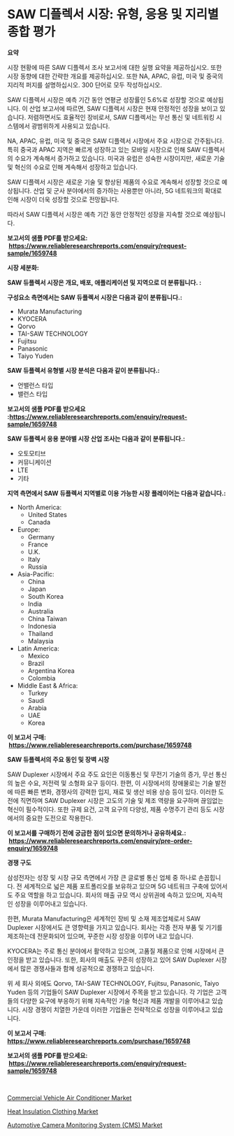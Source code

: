 <p><h1>SAW 디플렉서 시장: 유형, 응용 및 지리별 종합 평가</h1></p><p><strong>요약</strong></p>
<p><p>시장 현황에 따른 SAW 디플렉서 조사 보고서에 대한 실행 요약을 제공하십시오. 또한 시장 동향에 대한 간략한 개요를 제공하십시오. 또한 NA, APAC, 유럽, 미국 및 중국의 지리적 퍼지를 설명하십시오. 300 단어로 모두 작성하십시오.</p><p>SAW 디플렉서 시장은 예측 기간 동안 연평균 성장률인 5.6%로 성장할 것으로 예상됩니다. 이 산업 보고서에 따르면, SAW 디플렉서 시장은 현재 안정적인 성장을 보이고 있습니다. 저렴하면서도 효율적인 장비로서, SAW 디플렉서는 무선 통신 및 네트워킹 시스템에서 광범위하게 사용되고 있습니다.</p><p>NA, APAC, 유럽, 미국 및 중국은 SAW 디플렉서 시장에서 주요 시장으로 간주됩니다. 특히 중국과 APAC 지역은 빠르게 성장하고 있는 모바일 시장으로 인해 SAW 디플렉서의 수요가 계속해서 증가하고 있습니다. 미국과 유럽은 성숙한 시장이지만, 새로운 기술 및 혁신의 수요로 인해 계속해서 성장하고 있습니다.</p><p>SAW 디플렉서 시장은 새로운 기술 및 향상된 제품의 수요로 계속해서 성장할 것으로 예상됩니다. 산업 및 군사 분야에서의 증가하는 사용뿐만 아니라, 5G 네트워크의 확대로 인해 시장이 더욱 성장할 것으로 전망됩니다.</p><p>따라서 SAW 디플렉서 시장은 예측 기간 동안 안정적인 성장을 지속할 것으로 예상됩니다.</p></p>
<p><strong>보고서의 샘플 PDF를 받으세요: &nbsp;<a href="https://www.reliableresearchreports.com/enquiry/request-sample/1659748">https://www.reliableresearchreports.com/enquiry/request-sample/1659748</a></strong></p>
<p><strong>시장 세분화:</strong></p>
<p><strong> SAW 듀플렉서 시장은 개요, 배포, 애플리케이션 및 지역으로 더 분류됩니다. :</strong></p>
<p><strong>구성요소 측면에서는 SAW 듀플렉서 시장은 다음과 같이 분류됩니다.:</strong></p>
<p><ul><li>Murata Manufacturing</li><li>KYOCERA</li><li>Qorvo</li><li>TAI-SAW TECHNOLOGY</li><li>Fujitsu</li><li>Panasonic</li><li>Taiyo Yuden</li></ul></p>
<p><strong> SAW 듀플렉서 유형별 시장 분석은 다음과 같이 분류됩니다.:</strong></p>
<p><ul><li>언밸런스 타입</li><li>밸런스 타입</li></ul></p>
<p><strong>보고서의 샘플 PDF를 받으세요 :<a href="https://www.reliableresearchreports.com/enquiry/request-sample/1659748">https://www.reliableresearchreports.com/enquiry/request-sample/1659748</a></strong></p>
<p><strong> SAW 듀플렉서 응용 분야별 시장 산업 조사는 다음과 같이 분류됩니다.:</strong></p>
<p><ul><li>오토모티브</li><li>커뮤니케이션</li><li>LTE</li><li>기타</li></ul></p>
<p><strong>지역 측면에서 SAW 듀플렉서 지역별로 이용 가능한 시장 플레이어는 다음과 같습니다.:</strong></p>
<p><ul>
    <li>
        North America:
        <ul>
            <li>United States</li>
            <li>Canada</li>
        </ul>
    </li>
    <li>
        Europe:
        <ul>
            <li>Germany</li>
            <li>France</li>
            <li>U.K.</li>
            <li>Italy</li>
            <li>Russia</li>
        </ul>
    </li>
    <li>
        Asia-Pacific:
        <ul>
            <li>China</li>
            <li>Japan</li>
            <li>South Korea</li>
            <li>India</li>
            <li>Australia</li>
            <li>China Taiwan</li>
            <li>Indonesia</li>
            <li>Thailand</li>
            <li>Malaysia</li>
        </ul>
    </li>
    <li>
        Latin America:
        <ul>
            <li>Mexico</li>
            <li>Brazil</li>
            <li>Argentina Korea</li>
            <li>Colombia</li>
        </ul>
    </li>
    <li>
        Middle East & Africa:
        <ul>
            <li>Turkey</li>
            <li>Saudi</li>
            <li>Arabia</li>
            <li>UAE</li>
            <li>Korea</li>
        </ul>
    </li>
    </ul></p>
<p><strong>이 보고서 구매: &nbsp;<a href="https://www.reliableresearchreports.com/purchase/1659748">https://www.reliableresearchreports.com/purchase/1659748</a></strong></p>
<p><strong>SAW 듀플렉서의 주요 동인 및 장벽 시장</strong></p>
<p><p>SAW Duplexer 시장에서 주요 주도 요인은 이동통신 및 무전기 기술의 증가, 무선 통신의 높은 수요, 저전력 및 소형화 요구 등이다. 한편, 이 시장에서의 장애물로는 기술 발전에 따른 빠른 변화, 경쟁사의 강력한 입지, 재료 및 생산 비용 상승 등이 있다. 이러한 도전에 직면하며 SAW Duplexer 시장은 고도의 기술 및 제조 역량을 요구하며 끊임없는 혁신이 필수적이다. 또한 규제 요건, 고객 요구의 다양성, 제품 수명주기 관리 등도 시장에서의 중요한 도전으로 작용한다.</p></p>
<p><strong>이 보고서를 구매하기 전에 궁금한 점이 있으면 문의하거나 공유하세요.: &nbsp;<a href="https://www.reliableresearchreports.com/enquiry/pre-order-enquiry/1659748">https://www.reliableresearchreports.com/enquiry/pre-order-enquiry/1659748</a></strong></p>
<p><strong>경쟁 구도</strong></p>
<p><p>삼성전자는 성장 및 시장 규모 측면에서 가장 큰 글로벌 통신 업체 중 하나로 손꼽힙니다. 전 세계적으로 넓은 제품 포트폴리오를 보유하고 있으며 5G 네트워크 구축에 있어서도 주요 역할을 하고 있습니다. 회사의 매출 규모 역시 상위권에 속하고 있으며, 지속적인 성장을 이루어내고 있습니다.</p><p>한편, Murata Manufacturing은 세계적인 장비 및 소재 제조업체로서 SAW Duplexer 시장에서도 큰 영향력을 가지고 있습니다. 회사는 각종 전자 부품 및 기기를 제조하는데 전문화되어 있으며, 꾸준한 시장 성장을 이루어 내고 있습니다.</p><p>KYOCERA는 주로 통신 분야에서 활약하고 있으며, 고품질 제품으로 인해 시장에서 큰 인정을 받고 있습니다.  또한, 회사의 매출도 꾸준히 성장하고 있어 SAW Duplexer 시장에서 많은 경쟁사들과 함께 성공적으로 경쟁하고 있습니다.</p><p>위 세 회사 외에도 Qorvo, TAI-SAW TECHNOLOGY, Fujitsu, Panasonic, Taiyo Yuden 등의 기업들이 SAW Duplexer 시장에서 주목을 받고 있습니다. 각 기업은 고객들의 다양한 요구에 부응하기 위해 지속적인 기술 혁신과 제품 개발을 이루어내고 있습니다. 시장 경쟁이 치열한 가운데 이러한 기업들은 전략적으로 성장을 이루어내고 있습니다.</p></p>
<p><strong>이 보고서 구매: &nbsp; <a href="https://www.reliableresearchreports.com/purchase/1659748">https://www.reliableresearchreports.com/purchase/1659748</a></strong></p>
<p><strong>보고서의 샘플 PDF를 받으세요: &nbsp;<a href="https://www.reliableresearchreports.com/enquiry/request-sample/1659748">https://www.reliableresearchreports.com/enquiry/request-sample/1659748</a></strong><strong></strong></p>
<p>&nbsp;</p>
<p><p><a href="https://www.linkedin.com/pulse/commercial-vehicle-air-conditioner-market-size-reflecting-zncvc?trackingId=MONnHuRdU8fVmX6BgYde0g%3D%3D">Commercial Vehicle Air Conditioner Market</a></p><p><a href="https://www.linkedin.com/pulse/heat-insulation-clothing-market-size-share-global-analysis-pg3ac?trackingId=Nkbh28%2BiLwdVgksaceF7Hg%3D%3D">Heat Insulation Clothing Market</a></p><p><a href="https://www.linkedin.com/pulse/automotive-camera-monitoring-system-cms-market-provides-hagwc?trackingId=B75pNkux2AVxnFuML1nyjA%3D%3D">Automotive Camera Monitoring System (CMS) Market</a></p></p>